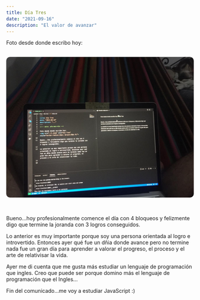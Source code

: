 ```yaml
---
title: Día Tres
date: "2021-09-16" 
description: "El valor de avanzar"
---
```

<!-- date: año-mes-día -->

Foto desde donde escribo hoy: 
<img src="./1.jpeg" alt="Día Tres" style="border-radius:10px; margin:30px 0;">

Bueno...hoy profesionalmente comence el día con 4 bloqueos y felizmente digo que termine la joranda con 3 logros conseguidos.

Lo anterior es muy importante porque soy una persona orientada al logro e introvertido. Entonces ayer qué fue un dñia donde avance pero no termine nada fue un gran día para aprender a valorar el progreso, el proceso y el arte de relativisar la vida. 

Ayer me di cuenta que me gusta más estudiar un lenguaje de programación que ingles. Creo que puede ser porque domino más el lenguaje de programación que el Ingles...


Fin del comunicado...me voy a estudiar JavaScript :)
